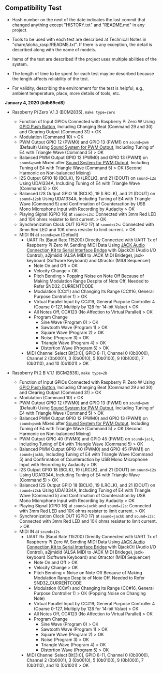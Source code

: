 ## Compatibility Test

* Hash number on the next of the date indicates the last commit that changed anything except "HISTORY.txt" and "README.md" in any project.

* Tools to be used with each test are described at Technical Notes in "share/aloha_raspi/README.txt". If there is any exception, the detail is described along with the name of models.

* Items of the test are described if the project uses multiple abilities of the system.

* The length of time to be spent for each test may be described because the length affects reliability of the test.

* For validity, describing the environment for the test is helpful, e.g., ambient temperature, place, more details of tools, etc.

**January 4, 2020 (#db69ed8)**

* Raspberry Pi Zero V.1.3 (BCM2835), `make type=zero`
	* Function of Input GPIOs Connected with Raspberry Pi Zero W Using [GPIO Push Button](https://github.com/JimmyKenMerchant/Python_Codes), Including Changing Beat (Command 29 and 30) and Clearing Output (Command 31) > OK
	* Modulation (Command 10) > OK
	* PWM Output GPIO 12 (PWM0) and GPIO 13 (PWM1) on `sound=pwm` (Default) Using [Sound System for PWM Output](../schematics/sound_system_pwm.pdf), Including Tuning of E4 with Triangle Wave (Command 5) > OK
	* Balanced PWM Output GPIO 12 (PWM0) and GPIO 13 (PWM1) on `sound=pwmb` Mixed after [Sound System for PWM Output](../schematics/sound_system_pwm.pdf), Including Tuning of E4 with Triangle Wave (Command 5) > OK (Second Harmonic on Non-balanced Mixing)
	* I2S Output GPIO 18 (BCLK), 19 (LRCLK), and 21 (DOUT) on `sound=i2s` Using UDA1334A, Including Tuning of E4 with Triangle Wave (Command 5) > OK
	* Balanced I2S Output GPIO 18 (BCLK), 19 (LRCLK), and 21 (DOUT) on `sound=i2sb` Using UDA1334A, Including Tuning of E4 with Triangle Wave (Command 5) and Confirmation of Counteraction by USB Mono Microphone Input with Recording by Audacity > OK
	* Playing Signal (GPIO 16) at `sound=i2s`: Connected with 3mm Red LED and 10K ohms resister to limit current. > OK
	* Synchronization Clock OUT (GPIO 17) at `sound=i2s`: Connected with 3mm Red LED and 10K ohms resister to limit current. > OK
	* MIDI IN at `sound=pwm` (Default)
		* UART Rx (Baud Rate 115200) Directly Connected with UART Tx of Raspberry Pi Zero W, Sending MIDI Data Using [JACK Audio Connection Kit to Serial Interface Bridge](https://github.com/JimmyKenMerchant/Python_Codes) with QjackCtl (Audio I/O Control), a2jmidid (ALSA MIDI to JACK MIDI Bridege), jack-keyboard (Software Keyboard) and Qtractor (MIDI Sequencer)
			* Note On and Off > OK
			* Velocity Change > OK
			* Pitch Bending > Popping Noise on Note Off Because of Making Modulation Range Despite of Note Off, Needed to Refer SND32_CURRENTCODE
			* Modulation (CC#1) and Changing Its Range (CC#16, General Purpose Controller 1) > OK
			* Virtual Parallel Input by CC#19, General Purpose Controller 4 (Coarse 0-127, Multiply by 128 for 14-bit Value) > OK
			* All Notes Off, CC#123 (No Affection to Virtual Parallel) > OK
			* Program Change
				* Sine Wave (Program 0) > OK
				* Sawtooth Wave (Program 1) > OK
				* Square Wave (Program 2) > OK
				* Noise (Program 3) > OK
				* Triangle Wave (Program 4) > OK
				* Distortion Wave (Program 5) > OK
		* MIDI Channel Select Bit[3:0], GPIO 8-11, Channel 0 (0b0000), Channel 2 (0b0001), 3 (0b0010), 5 (0b0100), 9 (0b1000), 7 (0b0110), and 10 (0b1001) > OK

* Raspberry Pi 2 B V.1.1 (BCM2836), `make type=2b`
	* Function of Input GPIOs Connected with Raspberry Pi Zero W Using [GPIO Push Button](https://github.com/JimmyKenMerchant/Python_Codes), Including Changing Beat (Command 29 and 30) and Clearing Output (Command 31) > OK
	* Modulation (Command 10) > OK
	* PWM Output GPIO 12 (PWM0) and GPIO 13 (PWM1) on `sound=pwm` (Default) Using [Sound System for PWM Output](../schematics/sound_system_pwm.pdf), Including Tuning of E4 with Triangle Wave (Command 5) > OK
	* Balanced PWM Output GPIO 12 (PWM0) and GPIO 13 (PWM1) on `sound=pwmb` Mixed after [Sound System for PWM Output](../schematics/sound_system_pwm.pdf), Including Tuning of E4 with Triangle Wave (Command 5) > OK (Second Harmonic on Non-balanced Mixing)
	* PWM Output GPIO 40 (PWM0) and GPIO 45 (PWM1) on `sound=jack`, Including Tuning of E4 with Triangle Wave (Command 5) > OK
	* Balanced PWM Output GPIO 40 (PWM0) and GPIO 45 (PWM1) on `sound=jackb`, Including Tuning of E4 with Triangle Wave (Command 5) and Confirmation of Counteraction by USB Mono Microphone Input with Recording by Audacity > OK
	* I2S Output GPIO 18 (BCLK), 19 (LRCLK), and 21 (DOUT) on `sound=i2s` Using UDA1334A, Including Tuning of E4 with Triangle Wave (Command 5) > OK
	* Balanced I2S Output GPIO 18 (BCLK), 19 (LRCLK), and 21 (DOUT) on `sound=i2sb` Using UDA1334A, Including Tuning of E4 with Triangle Wave (Command 5) and Confirmation of Counteraction by USB Mono Microphone Input with Recording by Audacity > OK
	* Playing Signal (GPIO 16) at `sound=jackb` and `sound=i2s`: Connected with 3mm Red LED and 10K ohms resister to limit current. > OK
	* Synchronization Clock OUT (GPIO 17) at `sound=jackb` and `sound=i2s`: Connected with 3mm Red LED and 10K ohms resister to limit current. > OK
	* MIDI IN at `sound=i2s`
		* UART Rx (Baud Rate 115200) Directly Connected with UART Tx of Raspberry Pi Zero W, Sending MIDI Data Using [JACK Audio Connection Kit to Serial Interface Bridge](https://github.com/JimmyKenMerchant/Python_Codes) with QjackCtl (Audio I/O Control), a2jmidid (ALSA MIDI to JACK MIDI Bridege), jack-keyboard (Software Keyboard) and Qtractor (MIDI Sequencer)
			* Note On and Off > OK
			* Velocity Change > OK
			* Pitch Bending > Noise on Note Off Because of Making Modulation Range Despite of Note Off, Needed to Refer SND32_CURRENTCODE
			* Modulation (CC#1) and Changing Its Range (CC#16, General Purpose Controller 1) > OK (Popping Noise on Changing Note)
			* Virtual Parallel Input by CC#19, General Purpose Controller 4 (Coarse 0-127, Multiply by 128 for 14-bit Value) > OK
			* All Notes Off, CC#123 (No Affection to Virtual Parallel) > OK
			* Program Change
				* Sine Wave (Program 0) > OK
				* Sawtooth Wave (Program 1) > OK
				* Square Wave (Program 2) > OK
				* Noise (Program 3) > OK
				* Triangle Wave (Program 4) > OK
				* Distortion Wave (Program 5) > OK
		* MIDI Channel Select Bit[3:0], GPIO 8-11, Channel 0 (0b0000), Channel 2 (0b0001), 3 (0b0010), 5 (0b0100), 9 (0b1000), 7 (0b0110), and 10 (0b1001) > OK

